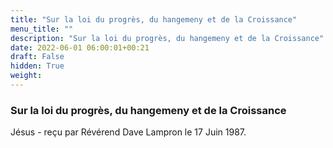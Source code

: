 ```yaml
---
title: "Sur la loi du progrès, du hangemeny et de la Croissance"
menu_title: ""
description: "Sur la loi du progrès, du hangemeny et de la Croissance"
date: 2022-06-01 06:00:01+00:21
draft: False
hidden: True
weight:
---
```

### Sur la loi du progrès, du hangemeny et de la Croissance

Jésus - reçu par Révérend Dave Lampron le 17 Juin 1987.



